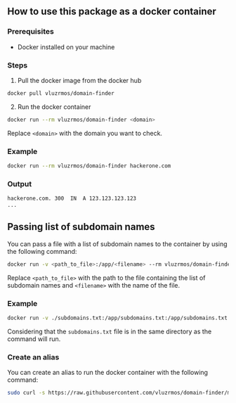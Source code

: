 <!-- Tell how to use this package as a docker container -->

## How to use this package as a docker container

### Prerequisites
- Docker installed on your machine

### Steps
1. Pull the docker image from the docker hub
```bash
docker pull vluzrmos/domain-finder
```

2. Run the docker container
```bash
docker run --rm vluzrmos/domain-finder <domain>
```

Replace `<domain>` with the domain you want to check.

### Example
```bash
docker run --rm vluzrmos/domain-finder hackerone.com
```

### Output
```bash
hackerone.com. 300  IN  A 123.123.123.123
...
```

## Passing list of subdomain names
You can pass a file with a list of subdomain names to the container by using the following command:
```bash
docker run -v <path_to_file>:/app/<filename> --rm vluzrmos/domain-finder <domain> -w=<filename>
```

Replace `<path_to_file>` with the path to the file containing the list of subdomain names and `<filename>` with the name of the file.

### Example
```bash
docker run -v ./subdomains.txt:/app/subdomains.txt:/app/subdomains.txt --rm vluzrmos/domain-finder hackerone.com -w=subdomains.txt
```

Considering that the `subdomains.txt` file is in the same directory as the command will run.


### Create an alias
You can create an alias to run the docker container with the following command:
```bash
sudo curl -s https://raw.githubusercontent.com/vluzrmos/domain-finder/main/run.sh -o /usr/local/bin/domain-finder && sudo chmod +x /usr/local/bin/domain-finder
```